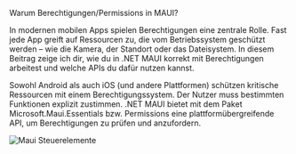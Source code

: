 Warum Berechtigungen/Permissions in MAUI?

In modernen mobilen Apps spielen Berechtigungen eine zentrale Rolle. Fast jede App greift auf Ressourcen zu, die vom Betriebssystem geschützt werden – wie die Kamera, der Standort oder das Dateisystem. In diesem Beitrag zeige ich dir, wie du in .NET MAUI korrekt mit Berechtigungen arbeitest und welche APIs du dafür nutzen kannst.

Sowohl Android als auch iOS (und andere Plattformen) schützen kritische Ressourcen mit einem Berechtigungssystem. Der Nutzer muss bestimmten Funktionen explizit zustimmen. .NET MAUI bietet mit dem Paket Microsoft.Maui.Essentials bzw. Permissions eine plattformübergreifende API, um Berechtigungen zu prüfen und anzufordern.

![Maui Steuerelemente](https://www.mssecure.de/mauiblog/beitraege/Permissons/apppermissions.jpg)
